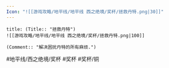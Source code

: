 ```yaml
---
Icon: "![[游戏攻略/地平线/地平线 西之绝境/奖杯/拯救丹特.png|30]]"
---
```

```ad-common-bronze-trophy
title: (Title:: "拯救丹特")
![[游戏攻略/地平线/地平线 西之绝境/奖杯/拯救丹特.png|100]]

(Comment:: "解决困扰丹特的所有麻烦.")
```

#地平线/西之绝境/奖杯 #奖杯 #奖杯/铜
